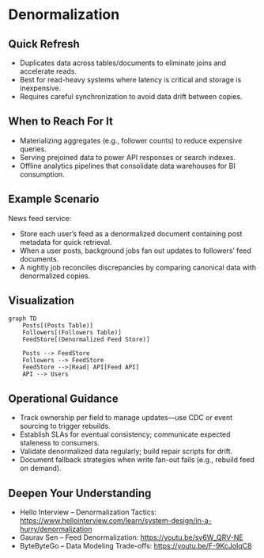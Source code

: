 # Denormalization

## Quick Refresh
- Duplicates data across tables/documents to eliminate joins and accelerate reads.
- Best for read-heavy systems where latency is critical and storage is inexpensive.
- Requires careful synchronization to avoid data drift between copies.

## When to Reach For It
- Materializing aggregates (e.g., follower counts) to reduce expensive queries.
- Serving prejoined data to power API responses or search indexes.
- Offline analytics pipelines that consolidate data warehouses for BI consumption.

## Example Scenario
News feed service:
- Store each user’s feed as a denormalized document containing post metadata for quick retrieval.
- When a user posts, background jobs fan out updates to followers’ feed documents.
- A nightly job reconciles discrepancies by comparing canonical data with denormalized copies.

## Visualization
```mermaid
graph TD
    Posts[(Posts Table)]
    Followers[(Followers Table)]
    FeedStore[(Denormalized Feed Store)]

    Posts --> FeedStore
    Followers --> FeedStore
    FeedStore -->|Read| API[Feed API]
    API --> Users
```

## Operational Guidance
- Track ownership per field to manage updates—use CDC or event sourcing to trigger rebuilds.
- Establish SLAs for eventual consistency; communicate expected staleness to consumers.
- Validate denormalized data regularly; build repair scripts for drift.
- Document fallback strategies when write fan-out fails (e.g., rebuild feed on demand).

## Deepen Your Understanding
- Hello Interview – Denormalization Tactics: https://www.hellointerview.com/learn/system-design/in-a-hurry/denormalization
- Gaurav Sen – Feed Denormalization: https://youtu.be/sv6W_QRV-NE
- ByteByteGo – Data Modeling Trade-offs: https://youtu.be/F-9KcJolqC8
